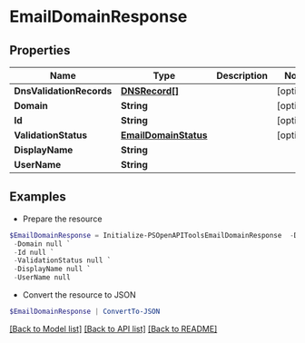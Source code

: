 # EmailDomainResponse
## Properties

Name | Type | Description | Notes
------------ | ------------- | ------------- | -------------
**DnsValidationRecords** | [**DNSRecord[]**](DNSRecord.md) |  | [optional] 
**Domain** | **String** |  | [optional] 
**Id** | **String** |  | [optional] 
**ValidationStatus** | [**EmailDomainStatus**](EmailDomainStatus.md) |  | [optional] 
**DisplayName** | **String** |  | 
**UserName** | **String** |  | 

## Examples

- Prepare the resource
```powershell
$EmailDomainResponse = Initialize-PSOpenAPIToolsEmailDomainResponse  -DnsValidationRecords null `
 -Domain null `
 -Id null `
 -ValidationStatus null `
 -DisplayName null `
 -UserName null
```

- Convert the resource to JSON
```powershell
$EmailDomainResponse | ConvertTo-JSON
```

[[Back to Model list]](../README.md#documentation-for-models) [[Back to API list]](../README.md#documentation-for-api-endpoints) [[Back to README]](../README.md)

